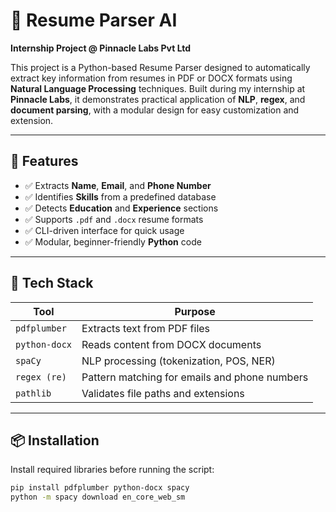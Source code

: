 # 📝 Resume Parser AI  
**Internship Project @ Pinnacle Labs Pvt Ltd**

This project is a Python-based Resume Parser designed to automatically extract key information from resumes in PDF or DOCX formats using **Natural Language Processing** techniques. Built during my internship at **Pinnacle Labs**, it demonstrates practical application of **NLP**, **regex**, and **document parsing**, with a modular design for easy customization and extension.

---

## 🚀 Features

- ✅ Extracts **Name**, **Email**, and **Phone Number**
- ✅ Identifies **Skills** from a predefined database
- ✅ Detects **Education** and **Experience** sections
- ✅ Supports `.pdf` and `.docx` resume formats
- ✅ CLI-driven interface for quick usage
- ✅ Modular, beginner-friendly **Python** code

---

## 🧰 Tech Stack

| Tool           | Purpose                                      |
|----------------|----------------------------------------------|
| `pdfplumber`   | Extracts text from PDF files                 |
| `python-docx`  | Reads content from DOCX documents            |
| `spaCy`        | NLP processing (tokenization, POS, NER)      |
| `regex (re)`   | Pattern matching for emails and phone numbers|
| `pathlib`      | Validates file paths and extensions          |

---

## 📦 Installation

Install required libraries before running the script:

```bash
pip install pdfplumber python-docx spacy
python -m spacy download en_core_web_sm
